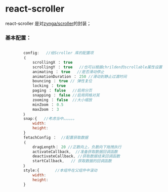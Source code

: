 react-scroller
============
 react-scroller 是对[zynga/scroller]的封装；

 ###  基本配置：
```javascript

  		config:   //给Scroller 库的配置项
  		｛
  			scrollingX ： true  
  			scrollingY ： true   //也可以根据chrilden的scrollable属性设置
 			animating ： true   //是否滑动停止
  			animationDuration ： 250 //滑动到静止过渡时间
  			bouncing ： true // 弹性复位
  			locking ： true  
  			paging ： false   //启用分页
  			snapping ： false //启用网格对其
  			zooming ： false  //大小缩放
  			minZoom ： 0.5
  			maxZoom ： 3
  		｝
  		snap:{   //考虑当中。。。。。。
  			width:
  			height:
  		} 
  		fetachConfig ：  //配置获取数据
  		｛
  			dragLength： 20 //正数向上，负数向下拖拽执行
  			activateCallback,  //准备获取数据回调函数
  			deactivateCallback, //获取数据结束回调函数
  			startCallback,   // 获取数据的回调函数
  		｝
  		style:{       //本组件在父组件中滚动
  			width:
  			height:  
  		}
```

[zynga/scroller]:http://github.com/zynga/scroller